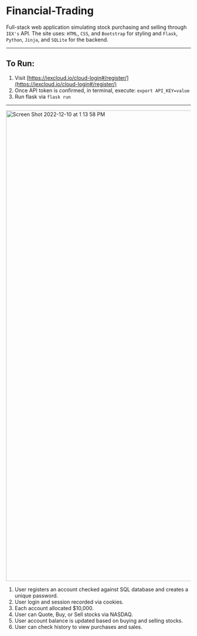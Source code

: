 # Financial-Trading
Full-stack web application simulating stock purchasing and selling through `IEX's` API. The site uses: `HTML`, `CSS`, and `Bootstrap` for styling and `Flask`, `Python`, `Jinja`, and `SQLite` for the backend.

----

## To Run:
1. Visit [https://iexcloud.io/cloud-login#/register/](https://iexcloud.io/cloud-login#/register/)
2. Once API token is confirmed, in terminal, execute: `export API_KEY=value`
3. Run flask via `flask run`

----

<img width="1280" alt="Screen Shot 2022-12-10 at 1 13 58 PM" src="https://user-images.githubusercontent.com/105305546/206869911-f0907c09-5708-450f-95f9-a5ef28fd8e89.png">

1. User registers an account checked against SQL database and creates a unique password.
2. User login and session recorded via cookies.
3. Each account allocated $10,000.
4. User can Quote, Buy, or Sell stocks via NASDAQ.
5. User account balance is updated based on buying and selling stocks.
6. User can check history to view purchases and sales.
